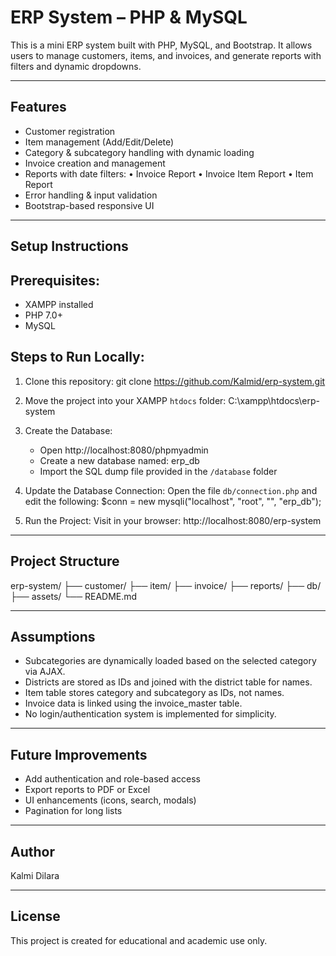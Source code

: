ERP System – PHP & MySQL
========================

This is a mini ERP system built with PHP, MySQL, and Bootstrap. It allows users to manage customers, items, and invoices, and generate reports with filters and dynamic dropdowns.

------------------------
Features
------------------------
- Customer registration
- Item management (Add/Edit/Delete)
- Category & subcategory handling with dynamic loading
- Invoice creation and management
- Reports with date filters:
  • Invoice Report
  • Invoice Item Report
  • Item Report
- Error handling & input validation
- Bootstrap-based responsive UI

------------------------
Setup Instructions
------------------------

Prerequisites:
--------------
- XAMPP installed
- PHP 7.0+
- MySQL

Steps to Run Locally:
---------------------
1. Clone this repository:
   git clone https://github.com/Kalmid/erp-system.git

2. Move the project into your XAMPP `htdocs` folder:
   C:\xampp\htdocs\erp-system

3. Create the Database:
   - Open http://localhost:8080/phpmyadmin
   - Create a new database named: erp_db
   - Import the SQL dump file provided in the `/database` folder

4. Update the Database Connection:
   Open the file `db/connection.php` and edit the following:
   $conn = new mysqli("localhost", "root", "", "erp_db");

5. Run the Project:
   Visit in your browser:
   http://localhost:8080/erp-system

------------------------
Project Structure
------------------------
erp-system/
├── customer/
├── item/
├── invoice/
├── reports/
├── db/
├── assets/
└── README.md

------------------------
Assumptions
------------------------
- Subcategories are dynamically loaded based on the selected category via AJAX.
- Districts are stored as IDs and joined with the district table for names.
- Item table stores category and subcategory as IDs, not names.
- Invoice data is linked using the invoice_master table.
- No login/authentication system is implemented for simplicity.

------------------------
Future Improvements
------------------------
- Add authentication and role-based access
- Export reports to PDF or Excel
- UI enhancements (icons, search, modals)
- Pagination for long lists

------------------------
Author
------------------------
Kalmi Dilara  

------------------------
License
------------------------
This project is created for educational and academic use only.
